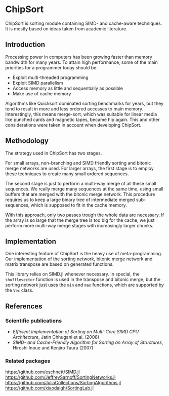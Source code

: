 # ChipSort

ChipSort is sorting module containing SIMD- and cache-aware techniques. It is mostly based on ideas taken from academic literature.

## Introduction

Processing power in computers has been growing faster than memory bandwidth for many years. To attain high performance, some of the main priorities for a programmer today should be:
- Exploit multi-threaded programming
- Exploit SIMD parallelism
- Access memory as little and sequentially as possible
- Make use of cache memory

Algorithms like Quicksort dominated sorting benchmarks for years, but they tend to result in more and less ordered accesses to main memory. Interestingly, this means merge-sort, which was suitable for linear media like punched cards and magnetic tapes, became hip again. This and other considerations were taken in account when developing ChipSort.


## Methodology

The strategy used in ChipSort has two stages.

For small arrays, non-branching and SIMD friendly sorting and bitonic merge networks are used. For larger arrays, the first stage is to employ these techniques to create many small ordered sequences.

The second stage is just to perform a multi-way merge of all these small sequences. We really merge many sequences at the same time, using small buffers that are merged with the bitonic merge network. This procedure requires us to keep a large binary tree of intermediate merged sub-sequences, which is supposed to fit in the cache memory.

With this approach, only two passes trough the whole data are necessary. If the array is so large that the merge tree is too big for the cache, we just perform more multi-way merge stages with increasingly larger chunks.

## Implementation

One interesting feature of ChipSort is the heavy use of meta-programming. Our implementation of the sorting network, bitonic merge network and matrix transpose are based on generated functions.

This library relies on SIMD.jl whenever necessary. In special, the `shufflevector` function is used in the transpose and bitonic merge, but the sorting network just uses the `min` and `max` functions, which are supported by the `Vec` class.

## References

### Scientific publications
- _Efficient Implementation of Sorting on Multi-Core SIMD CPU Architecture_, Jatin Chhugani et al. (2008)
- _SIMD- and Cache-Friendly Algorithm for Sorting an Array of Structures_, Hiroshi Inoue and Kenjiro Taura (2007)

### Related packages

https://github.com/eschnett/SIMD.jl
https://github.com/JeffreySarnoff/SortingNetworks.jl
https://github.com/JuliaCollections/SortingAlgorithms.jl
https://github.com/xiaodaigh/SortingLab.jl
